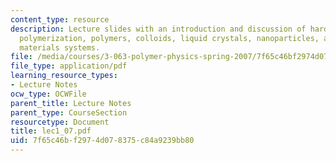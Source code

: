 ```yaml
---
content_type: resource
description: Lecture slides with an introduction and discussion of hard vs. soft solids,
  polymerization, polymers, colloids, liquid crystals, nanoparticles, and hybrid organic-inorganic
  materials systems.
file: /media/courses/3-063-polymer-physics-spring-2007/7f65c46bf2974d078375c84a9239bb80_lec1_07.pdf
file_type: application/pdf
learning_resource_types:
- Lecture Notes
ocw_type: OCWFile
parent_title: Lecture Notes
parent_type: CourseSection
resourcetype: Document
title: lec1_07.pdf
uid: 7f65c46b-f297-4d07-8375-c84a9239bb80
---
```

